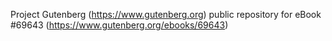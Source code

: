 Project Gutenberg (https://www.gutenberg.org) public repository for
eBook #69643 (https://www.gutenberg.org/ebooks/69643)

